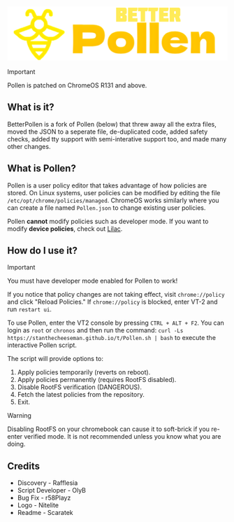 ![Pollen](/Pollen.png)

>[!IMPORTANT]
>Pollen is patched on ChromeOS R131 and above. <br />
<!--
>Patches: <br />
>https://chromiumdash.appspot.com/commit/313936b9fe8c343841378ffe5f33ad34de3bb3b7 <br />
>https://chromium-review.googlesource.com/c/chromium/src/+/5258257
-->
## What is it?
BetterPollen is a fork of Pollen (below) that threw away all the extra files, moved the JSON to a seperate file, de-duplicated code, added safety checks, added tty support with semi-interative support too, and made many other changes.

## What is Pollen?
Pollen is a user policy editor that takes advantage of how policies are stored. On Linux systems, user policies can be modified by editing the file `/etc/opt/chrome/policies/managed`. ChromeOS works similarly where you can create a file named `Pollen.json` to change existing user policies.

Pollen **cannot** modify policies such as developer mode. If you want to modify **device policies**, check out [Lilac](https://github.com/mercuryworkshop/lilac).

## How do I use it?
> [!IMPORTANT]
>You must have developer mode enabled for Pollen to work!

If you notice that policy changes are not taking effect, visit `chrome://policy` and click "Reload Policies." If `chrome://policy` is blocked, enter VT-2 and run `restart ui`.

[//]: # (CHANGE THIS LINK IF MERGING/FORKING)
To use Pollen, enter the VT2 console by pressing `CTRL + ALT + F2`. You can login as `root` or `chronos` and then run the command: `curl -Ls https://stanthecheeseman.github.io/t/Pollen.sh | bash` to execute the interactive Pollen script.

The script will provide options to:
1.  Apply policies temporarily (reverts on reboot).
2.  Apply policies permanently (requires RootFS disabled).
3.  Disable RootFS verification (DANGEROUS).
4.  Fetch the latest policies from the repository.
5.  Exit.

> [!WARNING]
> Disabling RootFS on your chromebook can cause it to soft-brick if you re-enter verified mode. It is not recommended unless you know what you are doing.

## Credits
- Discovery - Rafflesia
- Script Developer - OlyB
- Bug Fix - r58Playz
- Logo - Nitelite
- Readme - Scaratek

